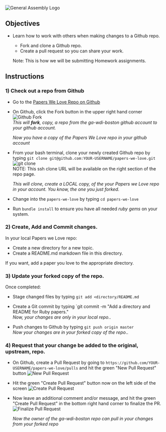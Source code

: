 ![General Assembly Logo](http://i.imgur.com/ke8USTq.png)


## Objectives
- Learn how to work with others when making changes to a Github repo.
	- Fork and clone a Github repo.
	- Create a pull request so you can share your work.
	
	Note: This is how we will be submitting Homework assignments.

## Instructions

### 1) Check out a repo from Github
- Go to the [Papers We Love Repo on Github](https://github.com/ga-wdi-boston/papers-we-love)
- On Github, click the Fork button in the upper right hand corner ![Github Fork](https://help.github.com/assets/images/help/repository/fork_button.jpg)  
	*This will **fork**, copy, a repo from the ga-wdi-boston github account	to your github account.* 
	
	*Now you have a copy of the Papers We Love repo in your github account* 

- From your bash terminal, clone your newly created Github repo by typing
  `git clone git@github.com:YOUR-USERNAME/papers-we-love.git`
  ![git clone](http://i.imgur.com/Vuk3ujAl.png)  
  NOTE: This ssh clone URL will be available on the right section of the repo page.  
  
  *This will clone, create a LOCAL copy, of the your Papers we Love repo in your account. You know, the one you just forked.*  
- Change into the `papers-we-love` by typing `cd papers-we-love`
- Run `bundle install` to ensure you have all needed *ruby gems* on your system.

### 2) Create, Add and Commit changes.

In your local Papers we Love repo:  
* Create a new directory for a new topic.   
* Create a README.md markdown file in this directory.  

If you want, add a paper you love to the appropriate directory. 

### 3) Update your forked copy of the repo.

Once completed:

- Stage changed files by typing `git add <directory/README.md`
- Create a Git commit by typing `git commit -m "Add a directory and README for	Ruby papers."  
  *Now, your changes are only in your local repo*..
  
- Push changes to Github by typing `git push origin master`  
  *Now your changes are in your forked copy of the repo*..
  
### 4) Request that your change be added to the original, upstream, repo.

- On Github, create a Pull Request by going to `https://github.com/YOUR-USERNAME/papers-we-love/pulls` and hit the green "New Pull Request" button
![New Pull Request](http://i.imgur.com/RKGUz1sl.png)
- Hit the green "Create Pull Request" button now on the left side of the screen
![Create Pull Request](http://i.imgur.com/q8wczMZl.png)
- Now leave an additional comment and/or message, and hit the green "Create Pull Request" in the bottom right hand corner to finalize the PR.
  ![Finalize Pull Request](http://i.imgur.com/GZKSK8Xl.png)
  
  *Now the owner of the ga-wdi-boston repo can pull in your changes from your forked repo*  
  
